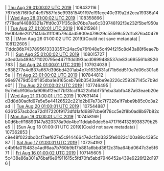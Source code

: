 | [Thu Aug 29 01:00:02 UTC 2019]() | 108432116 | 767b557f6f0d14c97587fd5e993515491f97ef91cce40e319a2d2cea19336a14 | 
| [Wed Aug 28 01:00:02 UTC 2019](https://transfer.sh/llBVa/trcninja-dbdump-20190828010002.tar.bz2) | 108358866 | f778eaf44886321a7ffd0c071f35c8d76be7ae6c339748192f3e232f5bef950a | 
| [Tue Aug 27 01:00:01 UTC 2019](https://transfer.sh/J7JWE/trcninja-dbdump-20190827010001.tar.bz2) | 108215961 | 9e0bfa6e201714fabd11f09b79c4ad5900e479629c55598c52d1b876a4047913 | 
| [Mon Aug 26 01:00:02 UTC 2019](Could not save metadata) | 108122605 | 11ddc86b7437895613333357c24ac9e76f048e5c494f215c8d43a88f6eae7b71 | 
| [Sun Aug 25 01:00:02 UTC 2019](https://transfer.sh/AeFKB/trcninja-dbdump-20190825010002.tar.bz2) | 108015727 | a0ed0ab48947f1020795e4471ffdd393acd0699488537de83c695561b8826783 | 
| [Sat Aug 24 01:00:01 UTC 2019](https://transfer.sh/4o8hK/trcninja-dbdump-20190824010001.tar.bz2) | 107924039 | c638277e4d837a687d396bd4201ab4e7e1633631af71b6dd510e7d06c301a65e | 
| [Fri Aug 23 01:00:02 UTC 2019](https://transfer.sh/g9Oan/trcninja-dbdump-20190823010002.tar.bz2) | 107844812 | 99e97479d504f185dba1e8165ceb7a8b3543a9be9e3226c259287145c7b9de0f | 
| [Thu Aug 22 01:00:02 UTC 2019]() | 107746495 | 9c7e6c9106cda909bff2ed17bf3fccf9422bfbb175feba3abfb487a63eaeb20e | 
| [Wed Aug 21 01:00:01 UTC 2019]() | 107631414 | d3d8d80adfd97e5e5e44126522c221d2b67e73c7f7326e1f7ebe9b85c0c3a2ad | 
| [Tue Aug 20 01:00:01 UTC 2019](https://transfer.sh/fspWX/trcninja-dbdump-20190820010001.tar.bz2) | 107544887 | 6361257acb2ca72d117220f9173dfd1afd6897cbe6f78cc5e2f8b0ad8b97b82c | 
| [Mon Aug 19 01:00:01 UTC 2019](https://transfer.sh/d7OJS/trcninja-dbdump-20190819010001.tar.bz2) | 107458169 | b0d6bcff16893147a820378a9de4be11ddab0ddc5b4717f641328938379b25e5 | 
| [Sun Aug 18 01:00:01 UTC 2019](Could not save metadata) | 107362853 | c9e48f022dbd0cf7aef827e5c91446647e2cf3d3325fe8022c100a89c4395c87 | 
| [Sat Aug 17 01:00:01 UTC 2019]() | 107254192 | c4b9fa015483c4adf6aa7b760b9b17b881a6bbd36f2c31ba64bd0647c3e5f671 | 
| [Fri Aug 16 01:00:02 UTC 2019]() | 107145605 | 5c438e86a301a76baf6e9f911615c5fd70fa5abd7946452e439e9226f22d1976 | 
